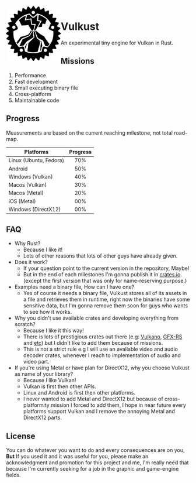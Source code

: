 <img align="left" alt="" src="https://github.com/Hossein-Noroozpour/vulkust-static-files/raw/master/vulkust_logo.png" height="150" />

# Vulkust
An experimental tiny engine for Vulkan in Rust.

## Missions
 1. Performance
 2. Fast development
 3. Small executing binary file
 4. Cross-platform
 5. Maintainable code

## Progress
Measurements are based on the current reaching milestone, not total road-map.

| Platforms             | Progress |
| --------------------- |:--------:|
| Linux (Ubuntu, Fedora)| 70%      |
| Android               | 50%      |
| Windows (Vulkan)      | 40%      |
| Macos (Vulkan)        | 30%      |
| Macos (Metal)         | 20%      |
| iOS (Metal)           | 00%      |
| Windows (DirectX12)   | 00%      |

## FAQ
- Why Rust?
  - Because I like it!
  - Lots of other reasons that lots of other guys have already given.
- Does it work?
  - If your question point to the current version in the repository, Maybe!
  - But in the end of each milestones I'm gonna publish it in [crates.io](https://crates.io). (except the first version that was only for name-reserving purpose.)
- Examples need a binary file, How can I have one?
  - Yes of course it needs a binary file, Vulkust stores all of its assets in a file and retrieves them in runtime, right now the binaries have some sensitive data, but I'm gonna remove them soon for guys who wants to see how it works.
- Why you didn't use available crates and developing everything from scratch?
  - Because I like it this way!
  - There is lots of prestigious crates out there (e.g: [Vulkano](https://github.com/vulkano-rs/vulkano), [GFX-RS](https://github.com/gfx-rs/gfx) and [etc](https://github.com/rust-unofficial/awesome-rust#graphics)) but I didn't like to add them because of missions.
  - This is not a strict rule e.g I will use an available video and audio decoder crates, whenever I reach to implementation of audio and video part.
- If you're using Metal or have plan for DirectX12, why you choose Vulkust as name of your library?
  - Because I like Vulkan!
  - Vulkan is first then other APIs.
  - Linux and Android is first then other platforms.
  - I never wanted to add Metal and DirectX12 but because of cross-platformity mission I forced to add them, I hope in near future every platforms support Vulkan and I remove the annoying Metal and DirectX12 parts.

## License
You can do whatever you want to do and every consequences are on you, **But** If you used it and it was useful for you, please make an acknowledgment and promotion for this project and me, I'm really need that because I'm currently seeking for a job in the graphic and game-engine fields.

